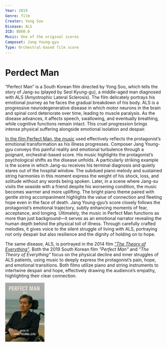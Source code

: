 ```yaml
---
Year: 2019
Genre: film
Creater: Yong Soo
Disease: ALS
ICD: 8D60.0
Music: One of the original scores
Camposet: Jang Young-gyu
Type: Orchestral-based film score
---
```


# Perdect Man

“Perfect Man” is a South Korean film directed by Yong Soo, which tells the story of Jang-su (played by Seol Kyung-gu), a middle-aged man diagnosed with ALS (Amyotrophic Lateral Sclerosis). The film delicately portrays his emotional journey as he faces the gradual breakdown of his body. ALS is a progressive neurodegenerative disease in which motor neurons in the brain and spinal cord deteriorate over time, leading to muscle paralysis. As the disease advances, it affects speech, swallowing, and eventually breathing, while cognitive functions remain intact. This cruel progression brings intense physical suffering alongside emotional isolation and despair.

[In the film Perfect Man, the music](https://youtu.be/Ps9Fcg8u7X0?si=nf2GGk-g--54y2Nb) used effectively reflects the protagonist’s emotional transformation as his illness progresses. Composer Jang Young-gyu conveys this painful reality and emotional turbulence through a poignant, orchestral-based score. His music highlights the protagonist’s psychological shifts as the disease unfolds. A particularly striking example is the scene in which Jang-su receives his terminal diagnosis and quietly stares out of the hospital window. The subdued piano melody and sustained string harmonies in this moment express the weight of his shock, loss, and solitude without any words being spoken. Later, in a scene where Jang-su visits the seaside with a friend despite his worsening condition, the music becomes warmer and more uplifting. The bright piano theme paired with gentle string accompaniment highlights the value of connection and fleeting hope even in the face of death. Jang Young-gyu’s score closely follows the protagonist’s emotional trajectory, subtly enhancing moments of fear, acceptance, and longing. Ultimately, the music in Perfect Man functions as more than just background—it serves as an emotional narrator revealing the human depth behind the physical toll of illness. Through carefully crafted melodies, it gives voice to the silent struggle of living with ALS, portraying not only despair but also resilience and the dignity of holding on to hope.

The same disease, ALS, is portrayed in the 2014 film [*"The Theory of Everything"*](zhang_yuwei.md). Both the 2019 South Korean film *"Perfect Man"* and *"The Theory of Everything"* focus on the physical decline and inner struggles of ALS patients, using music to deeply express the protagonist’s pain, hope, and emotional transitions. Both films utilize piano and string instruments to intertwine despair and hope, effectively drawing the audience’s empathy, highlighting their clear connection.

<img src="./kim_hyoeun_img.PNG" alt="한 중년의 남성이 바닷가에 혼자 앉아 있다. 그는 전동 휠체어에 탄 채 흐린 하늘과 잔잔한 바다를 말없이 바라본다. 얼굴은 지쳐 있고 표정은 무겁다. 배경은 회색빛으로 물들어 있으며, 전반적으로 차분하고 고요한 분위기다. 화면 상단에는 영화 제목 “Perfect Man”과 “ALS”와 하단에는 “Music by Jang Young-gyu”라는 글자가 적혀 있다. 이 이미지는 병으로 인한 신체적 고통과 내면의 고독, 그리고 마지막까지 남은 희망의 순간을 조용히 담아낸다." style="width:25%;" />
